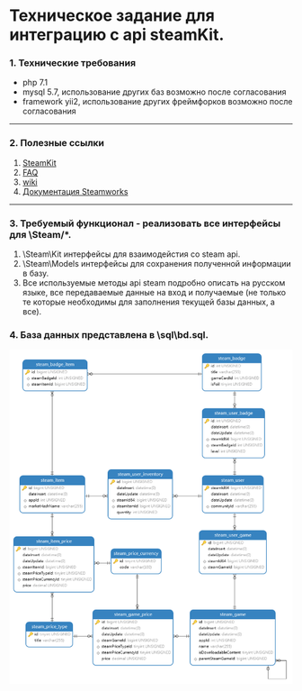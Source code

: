 # Техническое задание для интеграцию с api steamKit.
### 1. Технические требования
* php 7.1
* mysql 5.7, использование других баз возможно после согласования
* framework yii2, использование других фреймфорков возможно после согласования
********* 
### 2. Полезные ссылки
1. [SteamKit](https://developer.valvesoftware.com/wiki/Steam_Web_API#GetGlobalAchievementPercentagesForApp_.28v0001.29)
2. [FAQ](https://developer.valvesoftware.com/wiki/Steam_Web_API/Feedback)
3. [wiki](https://wiki.teamfortress.com/wiki/Category:WebAPI)
4.  [Документация Steamworks](https://partner.steamgames.com/doc/home)
*********
### 3. Требуемый функционал - реализовать все интерфейсы для \Steam/\*.
1. \Steam\Kit интерфейсы для взаимодейстия со steam api.
2. \Steam\Models интерфейсы для сохранения полученной информации в базу.
3. Все используемые методы api steam подробно описать на русском языке, все передаваемые данные на вход и получаемые (не только те которые необходимы для заполнения текущей базы данных, а все). 
### 4. База данных представлена в \sql\bd.sql.
![Диаграмма базы данных](img/diagram.png "Диаграмма базы данных")
